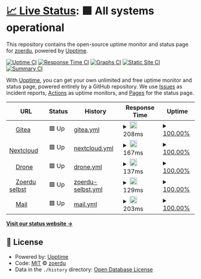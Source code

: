 # [📈 Live Status](https://zoerdu.github.io/upptime): <!--live status--> **🟩 All systems operational**

This repository contains the open-source uptime monitor and status page for [zoerdu](https://zoerdu.github.io/upptime), powered by [Upptime](https://github.com/upptime/upptime).

[![Uptime CI](https://github.com/zoerdu/upptime/workflows/Uptime%20CI/badge.svg)](https://github.com/zoerdu/upptime/actions?query=workflow%3A%22Uptime+CI%22)
[![Response Time CI](https://github.com/zoerdu/upptime/workflows/Response%20Time%20CI/badge.svg)](https://github.com/zoerdu/upptime/actions?query=workflow%3A%22Response+Time+CI%22)
[![Graphs CI](https://github.com/zoerdu/upptime/workflows/Graphs%20CI/badge.svg)](https://github.com/zoerdu/upptime/actions?query=workflow%3A%22Graphs+CI%22)
[![Static Site CI](https://github.com/zoerdu/upptime/workflows/Static%20Site%20CI/badge.svg)](https://github.com/zoerdu/upptime/actions?query=workflow%3A%22Static+Site+CI%22)
[![Summary CI](https://github.com/zoerdu/upptime/workflows/Summary%20CI/badge.svg)](https://github.com/zoerdu/upptime/actions?query=workflow%3A%22Summary+CI%22)

With [Upptime](https://upptime.js.org), you can get your own unlimited and free uptime monitor and status page, powered entirely by a GitHub repository. We use [Issues](https://github.com/zoerdu/upptime/issues) as incident reports, [Actions](https://github.com/zoerdu/upptime/actions) as uptime monitors, and [Pages](https://zoerdu.github.io/upptime) for the status page.

<!--start: status pages-->
<!-- This summary is generated by Upptime (https://github.com/upptime/upptime) -->
<!-- Do not edit this manually, your changes will be overwritten -->
<!-- prettier-ignore -->
| URL | Status | History | Response Time | Uptime |
| --- | ------ | ------- | ------------- | ------ |
| <img alt="" src="https://icons.duckduckgo.com/ip3/git.zoerdu.me.ico" height="13"> [Gitea](https://git.zoerdu.me) | 🟩 Up | [gitea.yml](https://github.com/zoerdu/uptime/commits/HEAD/history/gitea.yml) | <details><summary><img alt="Response time graph" src="./graphs/gitea/response-time-week.png" height="20"> 208ms</summary><br><a href="https://zoerdu.github.io/upptime/history/gitea"><img alt="Response time 613" src="https://img.shields.io/endpoint?url=https%3A%2F%2Fraw.githubusercontent.com%2Fzoerdu%2Fuptime%2FHEAD%2Fapi%2Fgitea%2Fresponse-time.json"></a><br><a href="https://zoerdu.github.io/upptime/history/gitea"><img alt="24-hour response time 63" src="https://img.shields.io/endpoint?url=https%3A%2F%2Fraw.githubusercontent.com%2Fzoerdu%2Fuptime%2FHEAD%2Fapi%2Fgitea%2Fresponse-time-day.json"></a><br><a href="https://zoerdu.github.io/upptime/history/gitea"><img alt="7-day response time 208" src="https://img.shields.io/endpoint?url=https%3A%2F%2Fraw.githubusercontent.com%2Fzoerdu%2Fuptime%2FHEAD%2Fapi%2Fgitea%2Fresponse-time-week.json"></a><br><a href="https://zoerdu.github.io/upptime/history/gitea"><img alt="30-day response time 488" src="https://img.shields.io/endpoint?url=https%3A%2F%2Fraw.githubusercontent.com%2Fzoerdu%2Fuptime%2FHEAD%2Fapi%2Fgitea%2Fresponse-time-month.json"></a><br><a href="https://zoerdu.github.io/upptime/history/gitea"><img alt="1-year response time 615" src="https://img.shields.io/endpoint?url=https%3A%2F%2Fraw.githubusercontent.com%2Fzoerdu%2Fuptime%2FHEAD%2Fapi%2Fgitea%2Fresponse-time-year.json"></a></details> | <details><summary><a href="https://zoerdu.github.io/upptime/history/gitea">100.00%</a></summary><a href="https://zoerdu.github.io/upptime/history/gitea"><img alt="All-time uptime 47.31%" src="https://img.shields.io/endpoint?url=https%3A%2F%2Fraw.githubusercontent.com%2Fzoerdu%2Fuptime%2FHEAD%2Fapi%2Fgitea%2Fuptime.json"></a><br><a href="https://zoerdu.github.io/upptime/history/gitea"><img alt="24-hour uptime 100.00%" src="https://img.shields.io/endpoint?url=https%3A%2F%2Fraw.githubusercontent.com%2Fzoerdu%2Fuptime%2FHEAD%2Fapi%2Fgitea%2Fuptime-day.json"></a><br><a href="https://zoerdu.github.io/upptime/history/gitea"><img alt="7-day uptime 100.00%" src="https://img.shields.io/endpoint?url=https%3A%2F%2Fraw.githubusercontent.com%2Fzoerdu%2Fuptime%2FHEAD%2Fapi%2Fgitea%2Fuptime-week.json"></a><br><a href="https://zoerdu.github.io/upptime/history/gitea"><img alt="30-day uptime 48.00%" src="https://img.shields.io/endpoint?url=https%3A%2F%2Fraw.githubusercontent.com%2Fzoerdu%2Fuptime%2FHEAD%2Fapi%2Fgitea%2Fuptime-month.json"></a><br><a href="https://zoerdu.github.io/upptime/history/gitea"><img alt="1-year uptime 45.37%" src="https://img.shields.io/endpoint?url=https%3A%2F%2Fraw.githubusercontent.com%2Fzoerdu%2Fuptime%2FHEAD%2Fapi%2Fgitea%2Fuptime-year.json"></a></details>
| <img alt="" src="https://icons.duckduckgo.com/ip3/nc.zoerdu.me.ico" height="13"> [Nextcloud](https://nc.zoerdu.me) | 🟩 Up | [nextcloud.yml](https://github.com/zoerdu/uptime/commits/HEAD/history/nextcloud.yml) | <details><summary><img alt="Response time graph" src="./graphs/nextcloud/response-time-week.png" height="20"> 167ms</summary><br><a href="https://zoerdu.github.io/upptime/history/nextcloud"><img alt="Response time 1153" src="https://img.shields.io/endpoint?url=https%3A%2F%2Fraw.githubusercontent.com%2Fzoerdu%2Fuptime%2FHEAD%2Fapi%2Fnextcloud%2Fresponse-time.json"></a><br><a href="https://zoerdu.github.io/upptime/history/nextcloud"><img alt="24-hour response time 48" src="https://img.shields.io/endpoint?url=https%3A%2F%2Fraw.githubusercontent.com%2Fzoerdu%2Fuptime%2FHEAD%2Fapi%2Fnextcloud%2Fresponse-time-day.json"></a><br><a href="https://zoerdu.github.io/upptime/history/nextcloud"><img alt="7-day response time 167" src="https://img.shields.io/endpoint?url=https%3A%2F%2Fraw.githubusercontent.com%2Fzoerdu%2Fuptime%2FHEAD%2Fapi%2Fnextcloud%2Fresponse-time-week.json"></a><br><a href="https://zoerdu.github.io/upptime/history/nextcloud"><img alt="30-day response time 193" src="https://img.shields.io/endpoint?url=https%3A%2F%2Fraw.githubusercontent.com%2Fzoerdu%2Fuptime%2FHEAD%2Fapi%2Fnextcloud%2Fresponse-time-month.json"></a><br><a href="https://zoerdu.github.io/upptime/history/nextcloud"><img alt="1-year response time 1164" src="https://img.shields.io/endpoint?url=https%3A%2F%2Fraw.githubusercontent.com%2Fzoerdu%2Fuptime%2FHEAD%2Fapi%2Fnextcloud%2Fresponse-time-year.json"></a></details> | <details><summary><a href="https://zoerdu.github.io/upptime/history/nextcloud">100.00%</a></summary><a href="https://zoerdu.github.io/upptime/history/nextcloud"><img alt="All-time uptime 47.13%" src="https://img.shields.io/endpoint?url=https%3A%2F%2Fraw.githubusercontent.com%2Fzoerdu%2Fuptime%2FHEAD%2Fapi%2Fnextcloud%2Fuptime.json"></a><br><a href="https://zoerdu.github.io/upptime/history/nextcloud"><img alt="24-hour uptime 100.00%" src="https://img.shields.io/endpoint?url=https%3A%2F%2Fraw.githubusercontent.com%2Fzoerdu%2Fuptime%2FHEAD%2Fapi%2Fnextcloud%2Fuptime-day.json"></a><br><a href="https://zoerdu.github.io/upptime/history/nextcloud"><img alt="7-day uptime 100.00%" src="https://img.shields.io/endpoint?url=https%3A%2F%2Fraw.githubusercontent.com%2Fzoerdu%2Fuptime%2FHEAD%2Fapi%2Fnextcloud%2Fuptime-week.json"></a><br><a href="https://zoerdu.github.io/upptime/history/nextcloud"><img alt="30-day uptime 48.00%" src="https://img.shields.io/endpoint?url=https%3A%2F%2Fraw.githubusercontent.com%2Fzoerdu%2Fuptime%2FHEAD%2Fapi%2Fnextcloud%2Fuptime-month.json"></a><br><a href="https://zoerdu.github.io/upptime/history/nextcloud"><img alt="1-year uptime 45.18%" src="https://img.shields.io/endpoint?url=https%3A%2F%2Fraw.githubusercontent.com%2Fzoerdu%2Fuptime%2FHEAD%2Fapi%2Fnextcloud%2Fuptime-year.json"></a></details>
| <img alt="" src="https://icons.duckduckgo.com/ip3/drone.zoerdu.me.ico" height="13"> [Drone](https://drone.zoerdu.me) | 🟩 Up | [drone.yml](https://github.com/zoerdu/uptime/commits/HEAD/history/drone.yml) | <details><summary><img alt="Response time graph" src="./graphs/drone/response-time-week.png" height="20"> 137ms</summary><br><a href="https://zoerdu.github.io/upptime/history/drone"><img alt="Response time 517" src="https://img.shields.io/endpoint?url=https%3A%2F%2Fraw.githubusercontent.com%2Fzoerdu%2Fuptime%2FHEAD%2Fapi%2Fdrone%2Fresponse-time.json"></a><br><a href="https://zoerdu.github.io/upptime/history/drone"><img alt="24-hour response time 75" src="https://img.shields.io/endpoint?url=https%3A%2F%2Fraw.githubusercontent.com%2Fzoerdu%2Fuptime%2FHEAD%2Fapi%2Fdrone%2Fresponse-time-day.json"></a><br><a href="https://zoerdu.github.io/upptime/history/drone"><img alt="7-day response time 137" src="https://img.shields.io/endpoint?url=https%3A%2F%2Fraw.githubusercontent.com%2Fzoerdu%2Fuptime%2FHEAD%2Fapi%2Fdrone%2Fresponse-time-week.json"></a><br><a href="https://zoerdu.github.io/upptime/history/drone"><img alt="30-day response time 155" src="https://img.shields.io/endpoint?url=https%3A%2F%2Fraw.githubusercontent.com%2Fzoerdu%2Fuptime%2FHEAD%2Fapi%2Fdrone%2Fresponse-time-month.json"></a><br><a href="https://zoerdu.github.io/upptime/history/drone"><img alt="1-year response time 509" src="https://img.shields.io/endpoint?url=https%3A%2F%2Fraw.githubusercontent.com%2Fzoerdu%2Fuptime%2FHEAD%2Fapi%2Fdrone%2Fresponse-time-year.json"></a></details> | <details><summary><a href="https://zoerdu.github.io/upptime/history/drone">100.00%</a></summary><a href="https://zoerdu.github.io/upptime/history/drone"><img alt="All-time uptime 14.89%" src="https://img.shields.io/endpoint?url=https%3A%2F%2Fraw.githubusercontent.com%2Fzoerdu%2Fuptime%2FHEAD%2Fapi%2Fdrone%2Fuptime.json"></a><br><a href="https://zoerdu.github.io/upptime/history/drone"><img alt="24-hour uptime 100.00%" src="https://img.shields.io/endpoint?url=https%3A%2F%2Fraw.githubusercontent.com%2Fzoerdu%2Fuptime%2FHEAD%2Fapi%2Fdrone%2Fuptime-day.json"></a><br><a href="https://zoerdu.github.io/upptime/history/drone"><img alt="7-day uptime 100.00%" src="https://img.shields.io/endpoint?url=https%3A%2F%2Fraw.githubusercontent.com%2Fzoerdu%2Fuptime%2FHEAD%2Fapi%2Fdrone%2Fuptime-week.json"></a><br><a href="https://zoerdu.github.io/upptime/history/drone"><img alt="30-day uptime 48.00%" src="https://img.shields.io/endpoint?url=https%3A%2F%2Fraw.githubusercontent.com%2Fzoerdu%2Fuptime%2FHEAD%2Fapi%2Fdrone%2Fuptime-month.json"></a><br><a href="https://zoerdu.github.io/upptime/history/drone"><img alt="1-year uptime 11.75%" src="https://img.shields.io/endpoint?url=https%3A%2F%2Fraw.githubusercontent.com%2Fzoerdu%2Fuptime%2FHEAD%2Fapi%2Fdrone%2Fuptime-year.json"></a></details>
| <img alt="" src="https://icons.duckduckgo.com/ip3/zoerdu.me.ico" height="13"> [Zoerdu selbst](https://zoerdu.me) | 🟩 Up | [zoerdu-selbst.yml](https://github.com/zoerdu/uptime/commits/HEAD/history/zoerdu-selbst.yml) | <details><summary><img alt="Response time graph" src="./graphs/zoerdu-selbst/response-time-week.png" height="20"> 129ms</summary><br><a href="https://zoerdu.github.io/upptime/history/zoerdu-selbst"><img alt="Response time 598" src="https://img.shields.io/endpoint?url=https%3A%2F%2Fraw.githubusercontent.com%2Fzoerdu%2Fuptime%2FHEAD%2Fapi%2Fzoerdu-selbst%2Fresponse-time.json"></a><br><a href="https://zoerdu.github.io/upptime/history/zoerdu-selbst"><img alt="24-hour response time 68" src="https://img.shields.io/endpoint?url=https%3A%2F%2Fraw.githubusercontent.com%2Fzoerdu%2Fuptime%2FHEAD%2Fapi%2Fzoerdu-selbst%2Fresponse-time-day.json"></a><br><a href="https://zoerdu.github.io/upptime/history/zoerdu-selbst"><img alt="7-day response time 129" src="https://img.shields.io/endpoint?url=https%3A%2F%2Fraw.githubusercontent.com%2Fzoerdu%2Fuptime%2FHEAD%2Fapi%2Fzoerdu-selbst%2Fresponse-time-week.json"></a><br><a href="https://zoerdu.github.io/upptime/history/zoerdu-selbst"><img alt="30-day response time 162" src="https://img.shields.io/endpoint?url=https%3A%2F%2Fraw.githubusercontent.com%2Fzoerdu%2Fuptime%2FHEAD%2Fapi%2Fzoerdu-selbst%2Fresponse-time-month.json"></a><br><a href="https://zoerdu.github.io/upptime/history/zoerdu-selbst"><img alt="1-year response time 612" src="https://img.shields.io/endpoint?url=https%3A%2F%2Fraw.githubusercontent.com%2Fzoerdu%2Fuptime%2FHEAD%2Fapi%2Fzoerdu-selbst%2Fresponse-time-year.json"></a></details> | <details><summary><a href="https://zoerdu.github.io/upptime/history/zoerdu-selbst">100.00%</a></summary><a href="https://zoerdu.github.io/upptime/history/zoerdu-selbst"><img alt="All-time uptime 45.98%" src="https://img.shields.io/endpoint?url=https%3A%2F%2Fraw.githubusercontent.com%2Fzoerdu%2Fuptime%2FHEAD%2Fapi%2Fzoerdu-selbst%2Fuptime.json"></a><br><a href="https://zoerdu.github.io/upptime/history/zoerdu-selbst"><img alt="24-hour uptime 100.00%" src="https://img.shields.io/endpoint?url=https%3A%2F%2Fraw.githubusercontent.com%2Fzoerdu%2Fuptime%2FHEAD%2Fapi%2Fzoerdu-selbst%2Fuptime-day.json"></a><br><a href="https://zoerdu.github.io/upptime/history/zoerdu-selbst"><img alt="7-day uptime 100.00%" src="https://img.shields.io/endpoint?url=https%3A%2F%2Fraw.githubusercontent.com%2Fzoerdu%2Fuptime%2FHEAD%2Fapi%2Fzoerdu-selbst%2Fuptime-week.json"></a><br><a href="https://zoerdu.github.io/upptime/history/zoerdu-selbst"><img alt="30-day uptime 47.98%" src="https://img.shields.io/endpoint?url=https%3A%2F%2Fraw.githubusercontent.com%2Fzoerdu%2Fuptime%2FHEAD%2Fapi%2Fzoerdu-selbst%2Fuptime-month.json"></a><br><a href="https://zoerdu.github.io/upptime/history/zoerdu-selbst"><img alt="1-year uptime 43.99%" src="https://img.shields.io/endpoint?url=https%3A%2F%2Fraw.githubusercontent.com%2Fzoerdu%2Fuptime%2FHEAD%2Fapi%2Fzoerdu-selbst%2Fuptime-year.json"></a></details>
| <img alt="" src="https://icons.duckduckgo.com/ip3/mail.zoerdu.me.ico" height="13"> [Mail](https://mail.zoerdu.me) | 🟩 Up | [mail.yml](https://github.com/zoerdu/uptime/commits/HEAD/history/mail.yml) | <details><summary><img alt="Response time graph" src="./graphs/mail/response-time-week.png" height="20"> 203ms</summary><br><a href="https://zoerdu.github.io/upptime/history/mail"><img alt="Response time 852" src="https://img.shields.io/endpoint?url=https%3A%2F%2Fraw.githubusercontent.com%2Fzoerdu%2Fuptime%2FHEAD%2Fapi%2Fmail%2Fresponse-time.json"></a><br><a href="https://zoerdu.github.io/upptime/history/mail"><img alt="24-hour response time 69" src="https://img.shields.io/endpoint?url=https%3A%2F%2Fraw.githubusercontent.com%2Fzoerdu%2Fuptime%2FHEAD%2Fapi%2Fmail%2Fresponse-time-day.json"></a><br><a href="https://zoerdu.github.io/upptime/history/mail"><img alt="7-day response time 203" src="https://img.shields.io/endpoint?url=https%3A%2F%2Fraw.githubusercontent.com%2Fzoerdu%2Fuptime%2FHEAD%2Fapi%2Fmail%2Fresponse-time-week.json"></a><br><a href="https://zoerdu.github.io/upptime/history/mail"><img alt="30-day response time 183" src="https://img.shields.io/endpoint?url=https%3A%2F%2Fraw.githubusercontent.com%2Fzoerdu%2Fuptime%2FHEAD%2Fapi%2Fmail%2Fresponse-time-month.json"></a><br><a href="https://zoerdu.github.io/upptime/history/mail"><img alt="1-year response time 826" src="https://img.shields.io/endpoint?url=https%3A%2F%2Fraw.githubusercontent.com%2Fzoerdu%2Fuptime%2FHEAD%2Fapi%2Fmail%2Fresponse-time-year.json"></a></details> | <details><summary><a href="https://zoerdu.github.io/upptime/history/mail">100.00%</a></summary><a href="https://zoerdu.github.io/upptime/history/mail"><img alt="All-time uptime 10.56%" src="https://img.shields.io/endpoint?url=https%3A%2F%2Fraw.githubusercontent.com%2Fzoerdu%2Fuptime%2FHEAD%2Fapi%2Fmail%2Fuptime.json"></a><br><a href="https://zoerdu.github.io/upptime/history/mail"><img alt="24-hour uptime 100.00%" src="https://img.shields.io/endpoint?url=https%3A%2F%2Fraw.githubusercontent.com%2Fzoerdu%2Fuptime%2FHEAD%2Fapi%2Fmail%2Fuptime-day.json"></a><br><a href="https://zoerdu.github.io/upptime/history/mail"><img alt="7-day uptime 100.00%" src="https://img.shields.io/endpoint?url=https%3A%2F%2Fraw.githubusercontent.com%2Fzoerdu%2Fuptime%2FHEAD%2Fapi%2Fmail%2Fuptime-week.json"></a><br><a href="https://zoerdu.github.io/upptime/history/mail"><img alt="30-day uptime 47.98%" src="https://img.shields.io/endpoint?url=https%3A%2F%2Fraw.githubusercontent.com%2Fzoerdu%2Fuptime%2FHEAD%2Fapi%2Fmail%2Fuptime-month.json"></a><br><a href="https://zoerdu.github.io/upptime/history/mail"><img alt="1-year uptime 7.26%" src="https://img.shields.io/endpoint?url=https%3A%2F%2Fraw.githubusercontent.com%2Fzoerdu%2Fuptime%2FHEAD%2Fapi%2Fmail%2Fuptime-year.json"></a></details>

<!--end: status pages-->

[**Visit our status website →**](https://zoerdu.github.io/upptime)

## 📄 License

- Powered by: [Upptime](https://github.com/upptime/upptime)
- Code: [MIT](./LICENSE) © [zoerdu](https://zoerdu.github.io/upptime)
- Data in the `./history` directory: [Open Database License](https://opendatacommons.org/licenses/odbl/1-0/)
